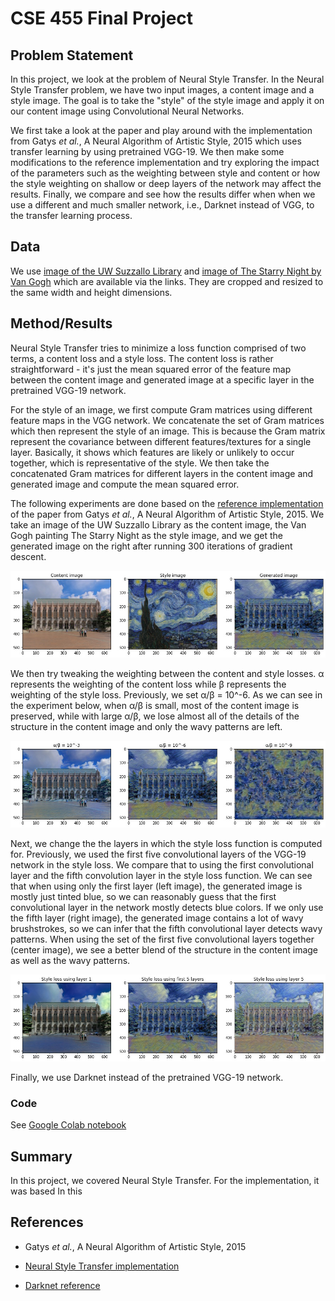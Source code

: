 # CSE 455 Final Project

## Problem Statement

In this project, we look at the problem of Neural Style Transfer. In the Neural Style Transfer problem, we have two input images, a content image and a style image. The goal is to take the "style" of the style image and apply it on our content image using Convolutional Neural Networks. 

We first take a look at the paper and play around with the implementation from Gatys *et al.*, A Neural Algorithm of Artistic Style, 2015 which uses transfer learning by using pretrained VGG-19. We then make some modifications to the reference implementation and try exploring the impact of the parameters such as the weighting between style and content or how the style weighting on shallow or deep layers of the network may affect the results. Finally, we compare and see how the results differ when when we use a different and much smaller network, i.e., Darknet instead of VGG, to the transfer learning process.

## Data

We use [image of the UW Suzzallo Library](https://upload.wikimedia.org/wikipedia/commons/1/10/MK03214_University_of_Washington_Suzzallo_Library.jpg) and [image of The Starry Night by Van Gogh](https://www.vangoghgallery.com/img/starry_night_full.jpg) which are available via the links. They are cropped and resized to the same width and height dimensions.

## Method/Results

Neural Style Transfer tries to minimize a loss function comprised of two terms, a content loss and a style loss. The content loss is rather straightforward - it's just the mean squared error of the feature map between the content image and generated image at a specific layer in the pretrained VGG-19 network. 

For the style of an image, we first compute Gram matrices using different feature maps in the VGG network. We concatenate the set of Gram matrices which then represent the style of an image. This is because the Gram matrix represent the covariance between different features/textures for a single layer. Basically, it shows which features are likely or unlikely to occur together, which is representative of the style. We then take the concatenated Gram matrices for different layers in the content image and generated image and compute the mean squared error.

The following experiments are done based on the [reference implementation](https://pytorch.org/tutorials/advanced/neural_style_tutorial.html) of the paper from Gatys *et al.*, A Neural Algorithm of Artistic Style, 2015. We take an image of the UW Suzzallo Library as the content image, the Van Gogh painting The Starry Night as the style image, and we get the generated image on the right after running 300 iterations of gradient descent.

![Image](images/suzzallo_starry_night.jpg)

We then try tweaking the weighting between the content and style losses. α represents the weighting of the content loss while β represents the weighting of the style loss. Previously, we set α/β = 10^-6. As we can see in the experiment below, when α/β is small, most of the content image is preserved, while with large α/β, we lose almost all of the details of the structure in the content image and only the wavy patterns are left.

![Image](images/alpha_beta_comparison.jpg)

Next, we change the the layers in which the style loss function is computed for. Previously, we used the first five convolutional layers of the VGG-19 network in the style loss. We compare that to using the first convolutional layer and the fifth convolution layer in the style loss function. We can see that when using only the first layer (left image), the generated image is mostly just tinted blue, so we can reasonably guess that the first convolutional layer in the network mostly detects blue colors. If we only use the fifth layer (right image), the generated image contains a lot of wavy brushstrokes, so we can infer that the fifth convolutional layer detects wavy patterns. When using the set of the first five convolutional layers together (center image), we see a better blend of the structure in the content image as well as the wavy patterns.

![Image](images/style_layer_comparison.jpg)

Finally, we use Darknet instead of the pretrained VGG-19 network. 

### Code

See [Google Colab notebook](https://colab.research.google.com/drive/1oPPeeOegthasYOR0HzXxBOoBcRcUtRux?usp=sharing)

## Summary

In this project, we covered Neural Style Transfer. For the implementation, it was based In this 

## References

- Gatys *et al.*, A Neural Algorithm of Artistic Style, 2015

- [Neural Style Transfer implementation](https://pytorch.org/tutorials/advanced/neural_style_tutorial.html)

- [Darknet reference](https://pjreddie.com/darknet/imagenet/#reference)

